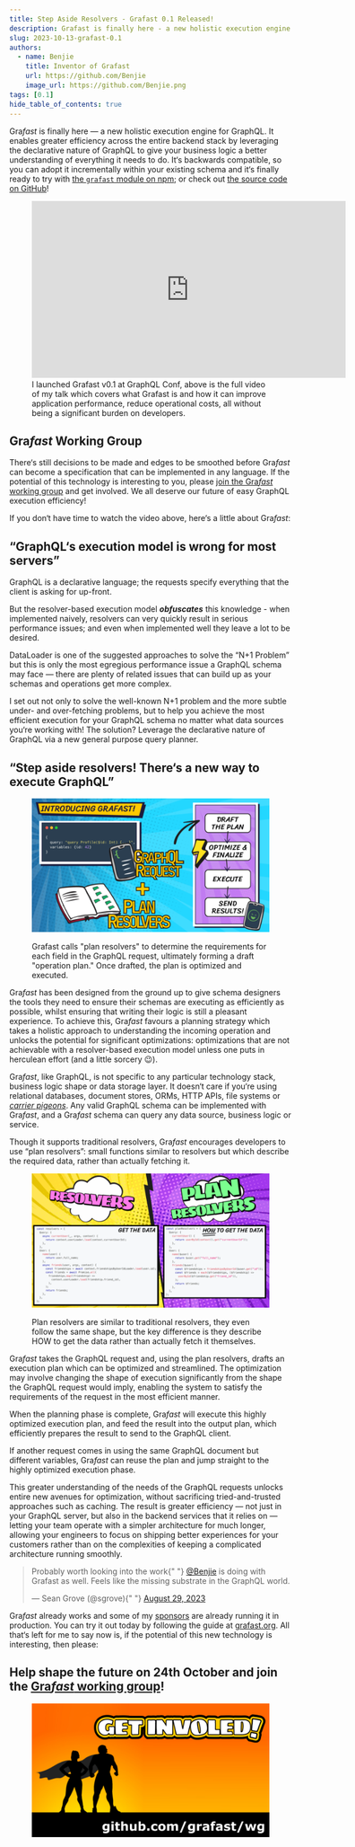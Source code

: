 ```yaml
---
title: Step Aside Resolvers - Grafast 0.1 Released!
description: Grafast is finally here - a new holistic execution engine for GraphQL.
slug: 2023-10-13-grafast-0.1
authors:
  - name: Benjie
    title: Inventor of Grafast
    url: https://github.com/Benjie
    image_url: https://github.com/Benjie.png
tags: [0.1]
hide_table_of_contents: true
---
```


Gra*fast* is finally here &mdash; a new holistic execution engine for GraphQL. It enables greater efficiency across the entire backend stack by leveraging the declarative nature of GraphQL to give your business logic a better understanding of everything it needs to do. It&lsquo;s backwards compatible, so you can adopt it incrementally within your existing schema and it&lsquo;s finally ready to try with [the `grafast` module on npm](https://www.npmjs.com/package/grafast); or check out [the source code on GitHub](https://github.com/graphile/crystal/tree/main/grafast/grafast)!

<figure>
  <iframe
    width="560"
    height="315"
    src="https://www.youtube-nocookie.com/embed/4ao-zjiOGx8?si=R_CtMfyg0Bxx1YUT"
    title="YouTube video player"
    frameborder="0"
    allow="accelerometer; autoplay; clipboard-write; encrypted-media; gyroscope; picture-in-picture; web-share"
    allowfullscreen
  ></iframe>
  <figcaption>
    I launched Grafast v0.1 at GraphQL Conf, above is the full video of my talk
    which covers what Grafast is and how it can improve application performance,
    reduce operational costs, all without being a significant burden on
    developers.
  </figcaption>
</figure>

## Gra*fast* Working Group

There&lsquo;s still decisions to be made and edges to be smoothed before Gra*fast* can become a specification that can be implemented in any language. If the potential of this technology is interesting to you, please [join the Gra*fast* working group](https://github.com/grafast/wg) and get involved. We all deserve our future of easy GraphQL execution efficiency!

If you don&lsquo;t have time to watch the video above, here&lsquo;s a little about Gra*fast*:

## &ldquo;GraphQL&lsquo;s execution model is wrong for most servers&rdquo;

GraphQL is a declarative language; the requests specify everything that the client is asking for up-front.

But the resolver-based execution model **_obfuscates_** this knowledge - when implemented naively, resolvers can very quickly result in serious performance issues; and even when implemented well they leave a lot to be desired.

DataLoader is one of the suggested approaches to solve the &ldquo;N+1 Problem&rdquo; but this is only the most egregious performance issue a GraphQL schema may face &mdash; there are plenty of related issues that can build up as your schemas and operations get more complex.

I set out not only to solve the well-known N+1 problem and the more subtle under- and over-fetching problems, but to help you achieve the most efficient execution for your GraphQL schema no matter what data sources you&lsquo;re working with! The solution? Leverage the declarative nature of GraphQL via a new general purpose query planner.

## &ldquo;Step aside resolvers! There&lsquo;s a new way to execute GraphQL&rdquo;

<figure>

[![A flow diagram showing the stages of Grafast: Plan resolvers and the incoming GraphQL request are used to draft a plan, which is then optimized, finalized and executed, then the results are sent.](../static/img/news/2023-10-13-introducing-grafast.png)](../static/img/news/2023-10-13-introducing-grafast.png)

<figcaption>

Grafast calls "plan resolvers" to determine the requirements for each field in the GraphQL request, ultimately forming a draft "operation plan." Once drafted, the plan is optimized and executed.

</figcaption>
</figure>

Gra*fast* has been designed from the ground up to give schema designers the tools they need to ensure their schemas are executing as efficiently as possible, whilst ensuring that writing their logic is still a pleasant experience. To achieve this, Gra*fast* favours a planning strategy which takes a holistic approach to understanding the incoming operation and unlocks the potential for significant optimizations: optimizations that are not achievable with a resolver-based execution model unless one puts in herculean effort (and a little sorcery 😉).

Gra*fast*, like GraphQL, is not specific to any particular technology stack, business logic shape or data storage layer. It doesn&lsquo;t care if you&lsquo;re using relational databases, document stores, ORMs, HTTP APIs, file systems or _[carrier pigeons](https://datatracker.ietf.org/doc/html/rfc1149)_. Any valid GraphQL schema can be implemented with Gra*fast*, and a Gra*fast* schema can query any data source, business logic or service.

Though it supports traditional resolvers, Gra*fast* encourages developers to use &ldquo;plan resolvers&rdquo;: small functions similar to resolvers but which describe the required data, rather than actually fetching it.

<figure>

[![A comparison between a traditional resolver and a plan resolver. The plan resolver is about the same length and mirrors the shape of the traditional resolver, but the key difference is it describes how to get the data rather than actually fetching it.](../static/img/news/2023-10-13-plan-resolvers.png)](../static/img/news/2023-10-13-plan-resolvers.png)

<figcaption>

Plan resolvers are similar to traditional resolvers, they even follow the same shape, but the key difference is they describe HOW to get the data rather than actually fetch it themselves.

</figcaption>
</figure>

Gra*fast* takes the GraphQL request and, using the plan resolvers, drafts an execution plan which can be optimized and streamlined. The optimization may involve changing the shape of execution significantly from the shape the GraphQL request would imply, enabling the system to satisfy the requirements of the request in the most efficient manner.

When the planning phase is complete, Gra*fast* will execute this highly optimized execution plan, and feed the result into the output plan, which efficiently prepares the result to send to the GraphQL client.

If another request comes in using the same GraphQL document but different variables, Gra*fast* can reuse the plan and jump straight to the highly optimized execution phase.

This greater understanding of the needs of the GraphQL requests unlocks entire new avenues for optimization, without sacrificing tried-and-trusted approaches such as caching. The result is greater efficiency &mdash; not just in your GraphQL server, but also in the backend services that it relies on &mdash; letting your team operate with a simpler architecture for much longer, allowing your engineers to focus on shipping better experiences for your customers rather than on the complexities of keeping a complicated architecture running smoothly.

<blockquote class="twitter-tweet" data-conversation="none" data-theme="light">
  <p lang="en" dir="ltr">
    Probably worth looking into the work{" "}
    <a href="https://twitter.com/Benjie?ref_src=twsrc%5Etfw">@Benjie</a> is
    doing with Grafast as well. Feels like the missing substrate in the GraphQL
    world.
  </p>
  &mdash; Sean Grove (@sgrove){" "}
  <a href="https://twitter.com/sgrove/status/1696572548803162477?ref_src=twsrc%5Etfw">
    August 29, 2023
  </a>
</blockquote> <script
  async
  src="https://platform.twitter.com/widgets.js"
  charset="utf-8"
></script>

Gra*fast* already works and some of my [sponsors](https://graphile.org/sponsors) are already running it in production. You can try it out today by following the guide at [grafast.org](https://grafast.org). All that&lsquo;s left for me to say now is, if the potential of this new technology is interesting, then please:

## Help shape the future on 24th October and join the [Gra*fast* working group](https://github.com/grafast/wg)!

<figure>

[![A cartoon graphic of superheroes looking over their city at sunset. The text reads "Get involved" and there is a link to the Grafast working group hosted on GitHub](../static/img/news/2023-10-13-get-involved.png)](https://github.com/grafast/wg)

</figure>

<!--truncate-->
